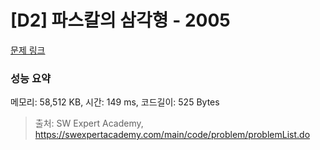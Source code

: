 # [D2] 파스칼의 삼각형 - 2005 

[문제 링크](https://swexpertacademy.com/main/code/problem/problemDetail.do?contestProbId=AV5P0-h6Ak4DFAUq) 

### 성능 요약

메모리: 58,512 KB, 시간: 149 ms, 코드길이: 525 Bytes



> 출처: SW Expert Academy, https://swexpertacademy.com/main/code/problem/problemList.do